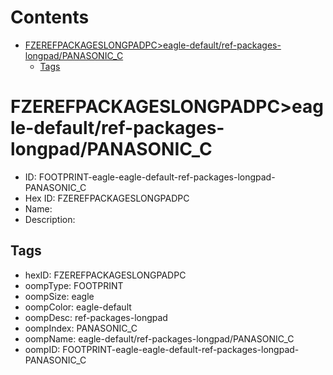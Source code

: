 



Contents
========

* [FZEREFPACKAGESLONGPADPC>eagle-default/ref-packages-longpad/PANASONIC_C](#fzerefpackageslongpadpceagle-defaultref-packages-longpadpanasonic_c)
	* [Tags](#tags)

# FZEREFPACKAGESLONGPADPC>eagle-default/ref-packages-longpad/PANASONIC_C

- ID: FOOTPRINT-eagle-eagle-default-ref-packages-longpad-PANASONIC_C
- Hex ID: FZEREFPACKAGESLONGPADPC
- Name: 
- Description: 

## Tags

- hexID: FZEREFPACKAGESLONGPADPC
- oompType: FOOTPRINT
- oompSize: eagle
- oompColor: eagle-default
- oompDesc: ref-packages-longpad
- oompIndex: PANASONIC_C
- oompName: eagle-default/ref-packages-longpad/PANASONIC_C
- oompID: FOOTPRINT-eagle-eagle-default-ref-packages-longpad-PANASONIC_C
